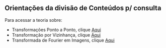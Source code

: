 ## Orientações da divisão de Conteúdos p/ consulta ##

Para acessar a teoria sobre:
* Transformações Ponto a Ponto, clique [Aqui](transformação_ponto_a_ponto.md)
* Transformação por Vizinhança, clique [Aqui](transformação_vizinhança.md)
* Transformada de Fourier em Imagens, clique [Aqui](transformada_de_fourier.md)

